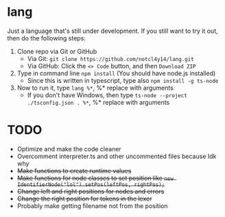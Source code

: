 # lang

Just a language that's still under development. If you still want to try it out, then do the following steps:
1. Clone repo via Git or GitHub
   - Via Git: `git clone https://github.com/notcl4y14/lang.git`
   - Via GitHub: Click the `<> Code` button, and then `Download ZIP`
2. Type in command line `npm install` (You should have node.js installed)
   - Since this is written in typescript, type also `npm install -g ts-node`
3. Now to run it, type `lang %*`, %* replace with arguments
   - If you don't have Windows, then type `ts-node --project ./tsconfig.json . %*`, %* replace with arguments

# TODO
- Optimize and make the code cleaner
- Overcomment interpreter.ts and other uncommented files because Idk why
- ~~Make functions to create runtime values~~
- ~~Make functions for node classes to set position like `new IdentifierNode("lol").setPos(leftPos, rightPos);`~~
- ~~Change left and right positions for nodes and errors~~
- ~~Change the right position for tokens in the lexer~~
- Probably make getting filename not from the position
